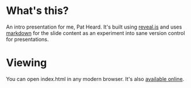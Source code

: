 # What's this?
An intro presentation for me, Pat Heard.  It's built using [reveal.js](https://github.com/hakimel/reveal.js/) and uses [markdown](https://github.com/hakimel/reveal.js/#markdown) for the slide content as an experiment into sane version control for presentations.

# Viewing
You can open index.html in any modern browser.  It's also [available online](https://dtf-ein.github.io/reading-material/the-team/pat-heard/).
